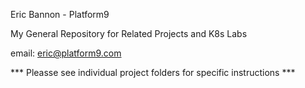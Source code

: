 
Eric Bannon - Platform9 

My General Repository for Related Projects and K8s Labs 

email: eric@platform9.com

*** Pleasse see individual project folders for specific instructions *** 
